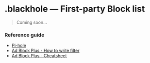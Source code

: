 # .blackhole — First-party Block list

> Coming soon...

### Reference guide
- [Pi-hole](https://pi-hole.net/)
- [Ad Block Plus - How to write filter](https://help.eyeo.com/en/adblockplus/how-to-write-filters)
- [Ad Block Plus - Cheatsheet](https://adblockplus.org/filter-cheatsheet)
